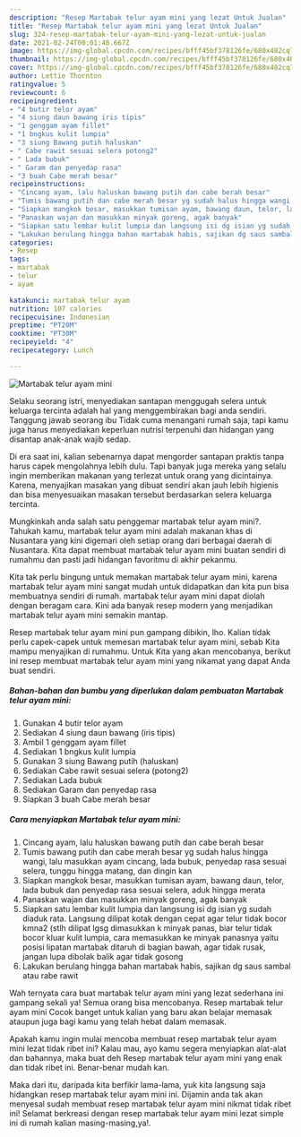 ```yaml
---
description: "Resep Martabak telur ayam mini yang lezat Untuk Jualan"
title: "Resep Martabak telur ayam mini yang lezat Untuk Jualan"
slug: 324-resep-martabak-telur-ayam-mini-yang-lezat-untuk-jualan
date: 2021-02-24T00:01:48.667Z
image: https://img-global.cpcdn.com/recipes/bfff45bf378126fe/680x482cq70/martabak-telur-ayam-mini-foto-resep-utama.jpg
thumbnail: https://img-global.cpcdn.com/recipes/bfff45bf378126fe/680x482cq70/martabak-telur-ayam-mini-foto-resep-utama.jpg
cover: https://img-global.cpcdn.com/recipes/bfff45bf378126fe/680x482cq70/martabak-telur-ayam-mini-foto-resep-utama.jpg
author: Lettie Thornton
ratingvalue: 5
reviewcount: 6
recipeingredient:
- "4 butir telor ayam"
- "4 siung daun bawang iris tipis"
- "1 genggam ayam fillet"
- "1 bngkus kulit lumpia"
- "3 siung Bawang putih haluskan"
- " Cabe rawit sesuai selera potong2"
- " Lada bubuk"
- " Garam dan penyedap rasa"
- "3 buah Cabe merah besar"
recipeinstructions:
- "Cincang ayam, lalu haluskan bawang putih dan cabe berah besar"
- "Tumis bawang putih dan cabe merah besar yg sudah halus hingga wangi, lalu masukkan ayam cincang, lada bubuk, penyedap rasa sesuai selera, tunggu hingga matang, dan dingin kan"
- "Siapkan mangkok besar, masukkan tumisan ayam, bawang daun, telor, lada bubuk dan penyedap rasa sesuai selera, aduk hingga merata"
- "Panaskan wajan dan masukkan minyak goreng, agak banyak"
- "Siapkan satu lembar kulit lumpia dan langsung isi dg isian yg sudah diaduk rata. Langsung dilipat kotak dengan cepat agar telur tidak bocor kmna2 (stlh dilipat lgsg dimasukkan k minyak panas, biar telur tidak bocor kluar kulit lumpia, cara memasukkan ke minyak panasnya yaitu posisi lipatan martabak ditaruh di bagian bawah, agar tidak rusak, jangan lupa dibolak balik agar tidak gosong"
- "Lakukan berulang hingga bahan martabak habis, sajikan dg saus sambal atau rabe rawit"
categories:
- Resep
tags:
- martabak
- telur
- ayam

katakunci: martabak telur ayam 
nutrition: 107 calories
recipecuisine: Indonesian
preptime: "PT20M"
cooktime: "PT30M"
recipeyield: "4"
recipecategory: Lunch

---
```



![Martabak telur ayam mini](https://img-global.cpcdn.com/recipes/bfff45bf378126fe/680x482cq70/martabak-telur-ayam-mini-foto-resep-utama.jpg)

Selaku seorang istri, menyediakan santapan menggugah selera untuk keluarga tercinta adalah hal yang menggembirakan bagi anda sendiri. Tanggung jawab seorang ibu Tidak cuma menangani rumah saja, tapi kamu juga harus menyediakan keperluan nutrisi terpenuhi dan hidangan yang disantap anak-anak wajib sedap.

Di era  saat ini, kalian sebenarnya dapat mengorder santapan praktis tanpa harus capek mengolahnya lebih dulu. Tapi banyak juga mereka yang selalu ingin memberikan makanan yang terlezat untuk orang yang dicintainya. Karena, menyajikan masakan yang dibuat sendiri akan jauh lebih higienis dan bisa menyesuaikan masakan tersebut berdasarkan selera keluarga tercinta. 



Mungkinkah anda salah satu penggemar martabak telur ayam mini?. Tahukah kamu, martabak telur ayam mini adalah makanan khas di Nusantara yang kini digemari oleh setiap orang dari berbagai daerah di Nusantara. Kita dapat membuat martabak telur ayam mini buatan sendiri di rumahmu dan pasti jadi hidangan favoritmu di akhir pekanmu.

Kita tak perlu bingung untuk memakan martabak telur ayam mini, karena martabak telur ayam mini sangat mudah untuk didapatkan dan kita pun bisa membuatnya sendiri di rumah. martabak telur ayam mini dapat diolah dengan beragam cara. Kini ada banyak resep modern yang menjadikan martabak telur ayam mini semakin mantap.

Resep martabak telur ayam mini pun gampang dibikin, lho. Kalian tidak perlu capek-capek untuk memesan martabak telur ayam mini, sebab Kita mampu menyajikan di rumahmu. Untuk Kita yang akan mencobanya, berikut ini resep membuat martabak telur ayam mini yang nikamat yang dapat Anda buat sendiri.

<!--inarticleads1-->

##### Bahan-bahan dan bumbu yang diperlukan dalam pembuatan Martabak telur ayam mini:

1. Gunakan 4 butir telor ayam
1. Sediakan 4 siung daun bawang (iris tipis)
1. Ambil 1 genggam ayam fillet
1. Sediakan 1 bngkus kulit lumpia
1. Gunakan 3 siung Bawang putih (haluskan)
1. Sediakan  Cabe rawit sesuai selera (potong2)
1. Sediakan  Lada bubuk
1. Sediakan  Garam dan penyedap rasa
1. Siapkan 3 buah Cabe merah besar




<!--inarticleads2-->

##### Cara menyiapkan Martabak telur ayam mini:

1. Cincang ayam, lalu haluskan bawang putih dan cabe berah besar
1. Tumis bawang putih dan cabe merah besar yg sudah halus hingga wangi, lalu masukkan ayam cincang, lada bubuk, penyedap rasa sesuai selera, tunggu hingga matang, dan dingin kan
1. Siapkan mangkok besar, masukkan tumisan ayam, bawang daun, telor, lada bubuk dan penyedap rasa sesuai selera, aduk hingga merata
1. Panaskan wajan dan masukkan minyak goreng, agak banyak
1. Siapkan satu lembar kulit lumpia dan langsung isi dg isian yg sudah diaduk rata. Langsung dilipat kotak dengan cepat agar telur tidak bocor kmna2 (stlh dilipat lgsg dimasukkan k minyak panas, biar telur tidak bocor kluar kulit lumpia, cara memasukkan ke minyak panasnya yaitu posisi lipatan martabak ditaruh di bagian bawah, agar tidak rusak, jangan lupa dibolak balik agar tidak gosong
1. Lakukan berulang hingga bahan martabak habis, sajikan dg saus sambal atau rabe rawit




Wah ternyata cara buat martabak telur ayam mini yang lezat sederhana ini gampang sekali ya! Semua orang bisa mencobanya. Resep martabak telur ayam mini Cocok banget untuk kalian yang baru akan belajar memasak ataupun juga bagi kamu yang telah hebat dalam memasak.

Apakah kamu ingin mulai mencoba membuat resep martabak telur ayam mini lezat tidak ribet ini? Kalau mau, ayo kamu segera menyiapkan alat-alat dan bahannya, maka buat deh Resep martabak telur ayam mini yang enak dan tidak ribet ini. Benar-benar mudah kan. 

Maka dari itu, daripada kita berfikir lama-lama, yuk kita langsung saja hidangkan resep martabak telur ayam mini ini. Dijamin anda tak akan menyesal sudah membuat resep martabak telur ayam mini nikmat tidak ribet ini! Selamat berkreasi dengan resep martabak telur ayam mini lezat simple ini di rumah kalian masing-masing,ya!.

